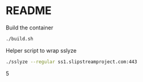README
======

Build the container

```bash
./build.sh
```

Helper script to wrap sslyze

```bash
./sslyze --regular ss1.slipstreamproject.com:443
```
5
